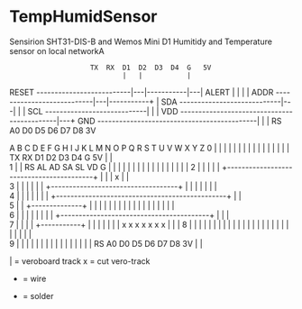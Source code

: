# TempHumidSensor
Sensirion SHT31-DIS-B and Wemos Mini D1 Humitidy and Temperature sensor on local networkA



						TX	RX	D1	D2	D3	D4	G	5V
								|	|			|
RESET --------------------------|---|-----------|---|
ALERT							|	|			|	|
ADDR ---------------------------|---|-----------+	|
SDA	----------------------------|---|			|	|
SCL ----------------------------|				|	|
VDD --------------------------------------------|---+
GND	--------------------------------------------|	|
													|
						RS	A0	D0	D5	D6	D7	D8	3V

  A  B  C  D  E  F  G  H  I  J  K  L  M  N  O  P  Q  R  S  T  U  V  W  X  Y  Z
0 |  |  |  |  |  |  |  |  |  |  |  |  |  |  |  |  TX RX D1 D2 D3 D4 G  5V |  |  
1 |  |  RS AL AD SA SL VD G  |  |  |  |  |  |  |  |  |  |  |  |  |  |  |  |  |
2 |  |  |  |  |  +-----------------------------------------+  |  |  |  x  |  |  
3 |  |  |  |  |  |  +-----------------------------------+  |  |  |  |  |  |  |  
4 |  |  |  |  |  |  |  +-----------------------------------------------+  |  |  
5 |  |  +--------------+  |  |  |  |  |  |  |  |  |  |  |  |  |  |  |  |  |  |  
6 |  |  |  |  |  |  |  |  +-----------------------------------------+  |  |  |  
7 |  |  |  |  +-----------+  |  |  |  |  |  |  |  x  x  x  x  x  x  x  |  |  | 
8 |  |  |  |  |  |  |  |  |  |  |  |  |  |  |  |  |  |  |  |  |  |  |  |  |  |  
9 |  |  |  |  |  |  |  |  |  |  |  |  |  |  |  |  RS A0 D0 D5 D6 D7 D8 3V |  |

| = veroboard track
x = cut vero-track
- = wire
+ = solder
